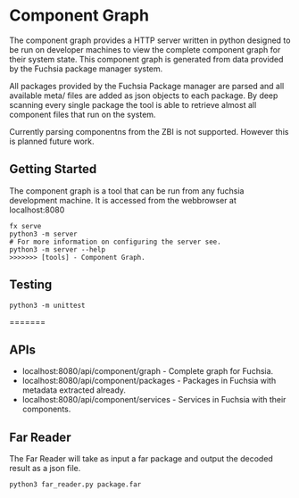 # Component Graph
The component graph provides a HTTP server written in python designed to be run on
developer machines to view the complete component graph for their system state.
This component graph is generated from data provided by the Fuchsia package
manager system.

All packages provided by the Fuchsia Package manager are parsed and all
available meta/ files are added as json objects to each package. By deep
scanning every single package the tool is able to retrieve almost all component
files that run on the system.

Currently parsing componentns from the ZBI is not supported. However this is planned future work.

## Getting Started
The component graph is a tool that can be run from any fuchsia development
machine. It is accessed from the webbrowser at localhost:8080

```
fx serve
python3 -m server
# For more information on configuring the server see.
python3 -m server --help
>>>>>>> [tools] - Component Graph.
```

## Testing
```
python3 -m unittest
```
=======

## APIs
* localhost:8080/api/component/graph - Complete graph for Fuchsia.
* localhost:8080/api/component/packages - Packages in Fuchsia with metadata extracted already.
* localhost:8080/api/component/services - Services in Fuchsia with their components.

## Far Reader
The Far Reader will take as input a far package and output the decoded result as a json file.

```
python3 far_reader.py package.far
```
